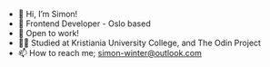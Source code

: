 - 👋 Hi, I’m Simon!
- 🌇 Frontend Developer - Oslo based
- 👀 Open to work!
- 👨‍🎓 Studied at Kristiania University College, and The Odin Project 
- 📫 How to reach me; simon-winter@outlook.com

<!---
SimonADW/SimonADW is a ✨ special ✨ repository because its `README.md` (this file) appears on your GitHub profile.
You can click the Preview link to take a look at your changes.
--->
